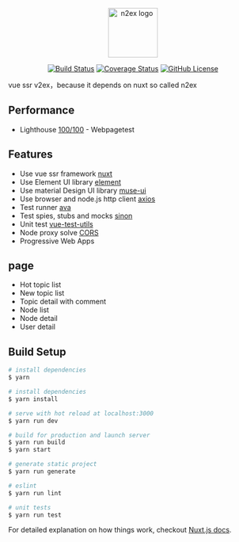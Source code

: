 <p align="center"><img width="100" src="https://i.loli.net/2019/08/30/3CaEjgt4iXRHm1G.jpg" alt="n2ex logo"></p>

<p align="center">
  <a href="https://travis-ci.com/OrangeXC/n2ex"><img src="https://travis-ci.com/OrangeXC/n2ex.svg?branch=master" alt="Build Status"></a>
  <a href="https://codecov.io/gh/OrangeXC/n2ex"><img src="https://img.shields.io/codecov/c/github/OrangeXC/n2ex/master.svg" alt="Coverage Status"></a>
  <a href="https://github.com/OrangeXC/n2ex/blob/master/LICENSE"><img src="https://img.shields.io/github/license/orangexc/n2ex" alt="GitHub License"></a>
</p>

vue ssr v2ex，because it depends on nuxt so called n2ex

## Performance

* Lighthouse [100/100](http://orkj5d055.bkt.clouddn.com/n2ex-sehiddtque.now.sh_2017-06-26_18-43-12.html) - Webpagetest

## Features

* Use vue ssr framework [nuxt](https://github.com/nuxt/nuxt.js)
* Use Element UI library [element](https://github.com/ElemeFE/element)
* Use material Design UI library [muse-ui](https://github.com/museui/muse-ui)
* Use browser and node.js http client [axios](https://github.com/mzabriskie/axios)
* Test runner [ava](https://github.com/avajs/ava)
* Test spies, stubs and mocks [sinon](https://github.com/sinonjs/sinon)
* Unit test [vue-test-utils](https://github.com/vuejs/vue-test-utils)
* Node proxy solve [CORS](https://developer.mozilla.org/zh-CN/docs/Web/HTTP/Access_control_CORS)
* Progressive Web Apps

## page

* Hot topic list
* New topic list
* Topic detail with comment
* Node list
* Node detail
* User detail

## Build Setup

``` bash
# install dependencies
$ yarn

# install dependencies
$ yarn install

# serve with hot reload at localhost:3000
$ yarn run dev

# build for production and launch server
$ yarn run build
$ yarn start

# generate static project
$ yarn run generate

# eslint
$ yarn run lint

# unit tests
$ yarn run test
```

For detailed explanation on how things work, checkout [Nuxt.js docs](https://nuxtjs.org).
